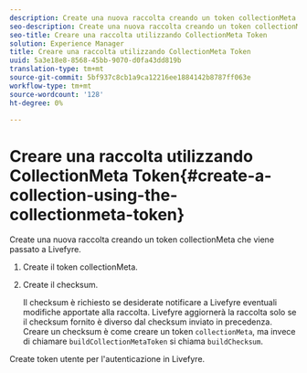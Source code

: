 ```yaml
---
description: Create una nuova raccolta creando un token collectionMeta che viene passato a Livefyre.
seo-description: Create una nuova raccolta creando un token collectionMeta che viene passato a Livefyre.
seo-title: Creare una raccolta utilizzando CollectionMeta Token
solution: Experience Manager
title: Creare una raccolta utilizzando CollectionMeta Token
uuid: 5a3e18e8-8568-45bb-9070-d0fa43dd819b
translation-type: tm+mt
source-git-commit: 5bf937c8cb1a9ca12216ee1884142b8787ff063e
workflow-type: tm+mt
source-wordcount: '128'
ht-degree: 0%

---
```



# Creare una raccolta utilizzando CollectionMeta Token{#create-a-collection-using-the-collectionmeta-token}

Create una nuova raccolta creando un token collectionMeta che viene passato a Livefyre.

1. Create il token collectionMeta.
1. Create il checksum.

   Il checksum è richiesto se desiderate notificare a Livefyre eventuali modifiche apportate alla raccolta. Livefyre aggiornerà la raccolta solo se il checksum fornito è diverso dal checksum inviato in precedenza. Creare un checksum è come creare un token `collectionMeta`, ma invece di chiamare `buildCollectionMetaToken` si chiama `buildChecksum`.

Create token utente per l&#39;autenticazione in Livefyre.